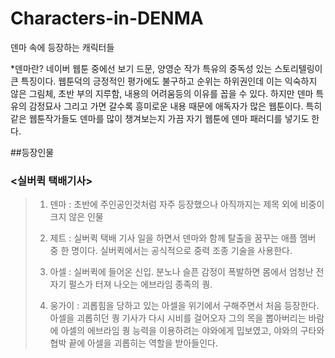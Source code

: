 # Characters-in-DENMA
덴마 속에 등장하는 캐릭터들


*덴마란?
네이버 웹툰 중에선 보기 드문, 양영순 작가 특유의 중독성 있는 스토리텔링이 큰 특징이다. 웹툰덕의 긍정적인 평가에도 불구하고 순위는 하위권인데 이는 익숙하지 않은 그림체, 초반 부의 지루함, 내용의 어려움등의 이유를 꼽을 수 있다.
하지만 덴마 특유의 감정묘사 그리고 가면 갈수록 흥미로운 내용 때문에 애독자가 많은 웹툰이다. 특히 같은 웹툰작가들도 덴마를 많이 챙겨보는지 가끔 자기 웹툰에 덴마 패러디를 넣기도 한다.

##등장인물

### <실버퀵 택배기사>

> 1. 덴마 : 초반에 주인공인것처럼 자주 등장했으나 아직까지는 제목 외에 비중이 크지 않은 인물
>
> 2. 제트 : 실버퀵 택배 기사 일을 하면서 덴마와 함께 탈출을 꿈꾸는 애플 멤버 중 한 명이다. 실버퀵에서는 공식적으로 중력 조종 기술을 사용한다.
>
> 3. 아셀 : 실버퀵에 들어온 신입. 분노나 슬픈 감정이 폭발하면 몸에서 엄청난 전자기 펄스가 터져 나오는 에브라임 종족의 퀑.
>
> 4. 웅가이 : 괴롭힘을 당하고 있는 아셀을 위기에서 구해주면서 처음 등장한다. 아셀을 괴롭히던 퀑 기사가 다시 시비를 걸어오자 그의 목을 뽑아버리는 바람에 아셀의 에브라임 퀑 능력을 이용하려는 야와에게 밉보였고, 야와의 구타와 협박 끝에 아셀을 괴롭히는 역할을 받아들인다.